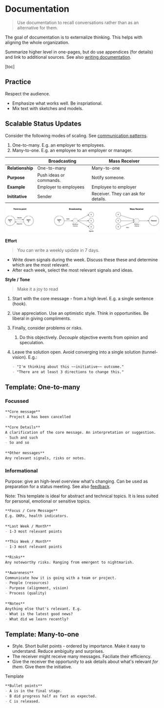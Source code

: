 # Documentation

> Use documentation to recall conversations rather than as an alternative for them.

The goal of documentation is to externalize thinking. This helps with aligning the whole organization.

Summarize higher level in one-pages, but do use appendices (for details) and link to additional sources. See also [writing documentation](https://github.com/voschezang/coding-handbook/blob/main/documentation.md).

[toc]

## Practice

Respect the audience.

- Emphasize what works well. Be inspriational.
- Mix text with sketches and models.

## Scalable Status Updates

Consider the following modes of scaling. See [communication patterns](systems/communication-patterns.md).

1. One-to-many. E.g. an employer to employees.
2. Many-to-one. E.g. an employee to an employer or manager.

|                  | Broadcasting            | Mass Receiver                       |
| ---------------- | ----------------------- | ----------------------------------- |
| **Relationship** | One-to-many             | Many-to-one                         |
| **Purpose**      | Push ideas or commands. | Notify someone.                     |
| **Example**      | Employer to employees   | Employee to employer                |
| **Inititative**  | Sender                  | Receiver. They can ask for details. |

![communication-patterns-broadcasting](../img/communication-patterns-broadcasting.png)

**Effort**

> You can write a weekly update in 7 days.

- Write down signals during the week. Discuss these these and determine which are the most relevant.
- After each week, select the most relevant signals and ideas.

**Style / Tone**

> Make it a joy to read

1. Start with the core message - from a high level. E.g. a single sentence (hook).

2. Use appreciation. Use an optimistic style. Think in opportunities. Be liberal in giving compliments.

3. Finally, consider problems or risks.

   1. Do this objectively. *Decouple* objective events from opinion and speculation.

4. Leave the solution open. Avoid converging into a single solution (tunnel-vision). E.g.:

   ```markdown
   - "I'm thinking about this ~~initiative~~ outcome."
   - "There are at least 3 directions to change this."
   ```

## Template: One-to-many

### Focussed

```markdown
**Core message**
- Project A has been cancelled

**Core Details**
A clarification of the core message. An interpretation or suggestion.
- Such and such
- So and so

**Other messages**
Any relevant signals, risks or notes.
```

### Informational

Purpose: give an high-level overview what's changing. Can be used as preparation for a status meeting. See also [feedback](collaboration/communication-principles.md).

Note: This template is ideal for abstract and technical topics. It is less suited for personal, emotional or sensitive topics.

 ```markdown
**Focus / Core Message**
E.g. OKRs, health indicators.

**Last Week / Month**
- 1-3 most relevant points

**This Week / Month**
- 1-3 most relevant points

**Risks**
Any noteworthy risks. Ranging from emergent to nightmarish.

**Awareness**
Communicate how it is going with a team or project.
- People (resources)
- Purpose (alignment, vision)
- Process (quality)

**Notes**
Anything else that's relevant. E.g.
- What is the latest good news?
- What did we learn recently?
 ```

## Template: Many-to-one

- Style. Short bullet points - ordered by importance. Make it easy to understand. Reduce ambiguity and surprises. 
- The receiver might receive many messages. Faciliate their efficiency.
- Give the receiver the opportunity to ask details about what's relevant *for them*. Give them the initiative.

Template

```markdown
**Bullet points**
- A is in the final stage.
- B did progress half as fast as expected.
- C is released.
```

